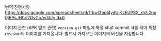 번역 진행사항
https://docs.google.com/spreadsheets/d/1tbwI3bpl4ydUjKzEUPSX_rtcL2ng0j6PsJH0ri2OvCo/edit#gid=0


이미지 관련 (APK 빌드 관련)
`version.git` 파일에 특정 sha1 commit id를 적어 특정 revision의 이미지를 가져옵니다. 빌드시 가져오는 이미지의 버전을 지정합니다.
